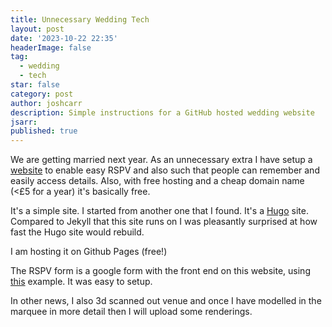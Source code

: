 ```yaml
---
title: Unnecessary Wedding Tech
layout: post
date: '2023-10-22 22:35'
headerImage: false
tag:
  - wedding
  - tech
star: false
category: post
author: joshcarr
description: Simple instructions for a GitHub hosted wedding website
jsarr:
published: true
---
```

We are getting married next year. As an unnecessary extra I have setup a [website](https://joshandemma.info/) to enable easy RSPV and also such that people can remember and easily access details. Also, with free hosting and a cheap domain name (<£5 for a year) it's basically free.  

It's a simple site. I started from another one that I found. It's a [Hugo](https://gohugo.io/) site. Compared to Jekyll that this site runs on I was pleasantly surprised at how fast the Hugo site would rebuild. 

I am hosting it on Github Pages (free!)

The RSPV form is a google form with the front end on this website, using [this](https://blog.puvvadi.me/posts/add-contact-form-hugo-google-forms/) example. It was easy to setup. 

In other news, I also 3d scanned out venue and once I have modelled in the marquee in more detail then I will upload some renderings. 

